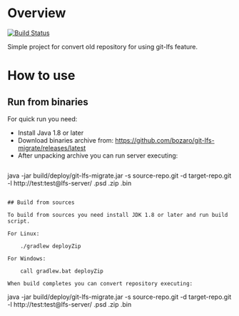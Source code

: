 # Overview

[![Build Status](https://travis-ci.org/bozaro/git-lfs-migrate.svg?branch=master)](https://travis-ci.org/bozaro/git-lfs-migrate)

Simple project for convert old repository for using git-lfs feature.

# How to use

## Run from binaries

For quick run you need:

 * Install Java 1.8 or later
 * Download binaries archive from: https://github.com/bozaro/git-lfs-migrate/releases/latest
 * After unpacking archive you can run server executing:<br/>
   ```
java -jar build/deploy/git-lfs-migrate.jar -s source-repo.git -d target-repo.git -l http://test:test@lfs-server/ .psd .zip .bin
```

## Build from sources

To build from sources you need install JDK 1.8 or later and run build script.

For Linux:

    ./gradlew deployZip

For Windows:

    call gradlew.bat deployZip

When build completes you can convert repository executing:

```
java -jar build/deploy/git-lfs-migrate.jar -s source-repo.git -d target-repo.git -l http://test:test@lfs-server/ .psd .zip .bin
```

